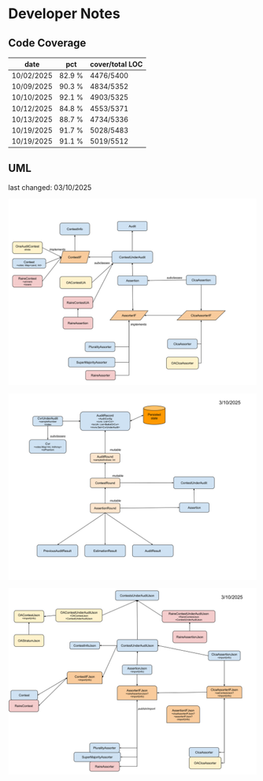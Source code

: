 # Developer Notes

## Code Coverage

| date       | pct    | cover/total LOC |
|------------|--------|-----------------|
| 10/02/2025 | 82.9 % | 4476/5400       |
| 10/09/2025 | 90.3 % | 4834/5352       |
| 10/10/2025 | 92.1 % | 4903/5325       |
| 10/12/2025 | 84.8 % | 4553/5371       |
| 10/13/2025 | 88.7 % | 4734/5336       |
| 10/19/2025 | 91.7 % | 5028/5483       |
| 10/19/2025 | 91.1 % | 5019/5512       |

## UML
last changed: 03/10/2025

![rlauxe core UML](images/rlauxeUML.svg)

![rlauxe Audit UML](images/rlauxeAuditUML.svg)

![rlauxe JSON UML](images/rlauxeJson.svg)

